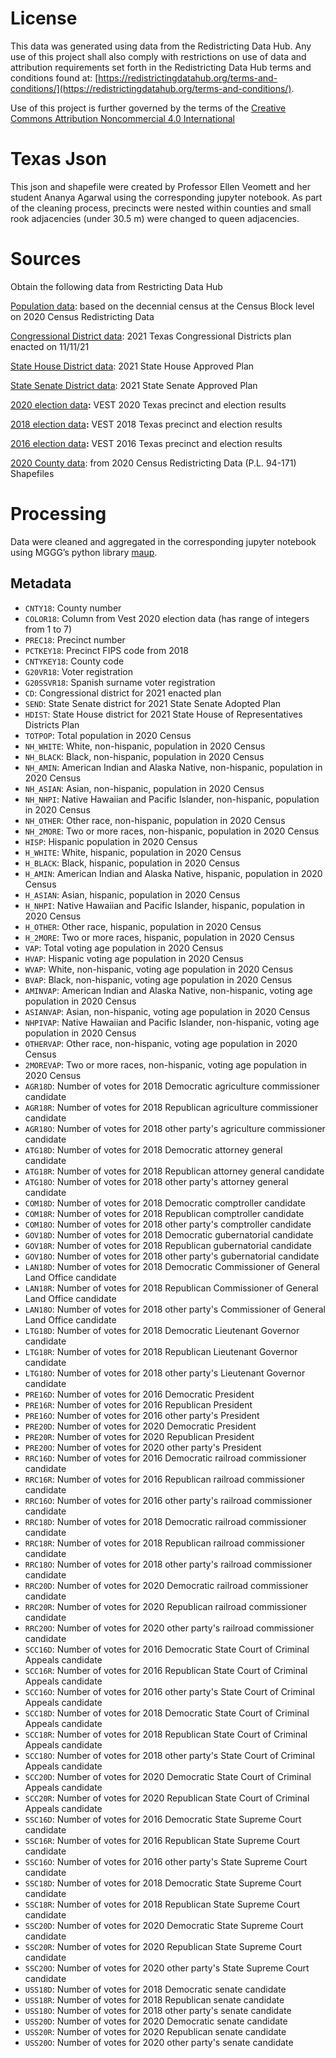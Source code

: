 # License
This data was generated using data from the Redistricting Data Hub.  Any use of this project shall also comply with restrictions on use of data and attribution requirements set forth in the Redistricting Data Hub terms and conditions found at: [https://redistrictingdatahub.org/terms-and-conditions/](https://redistrictingdatahub.org/terms-and-conditions/).

Use of this project is further governed by the terms of the [Creative Commons Attribution Noncommercial 4.0 International](https://creativecommons.org/licenses/by-nc/4.0/legalcode.en)

# Texas Json

This json and shapefile were created by Professor Ellen Veomett and her student Ananya Agarwal using the corresponding jupyter notebook.  As part of the cleaning process, precincts were nested within counties and small rook adjacencies (under 30.5 m) were changed to queen adjacencies.

# **Sources**

Obtain the following data from Restricting Data Hub

[Population data](https://redistrictingdatahub.org/dataset/texas-block-pl-94171-2020-by-table/): based on the decennial census at the Census Block level on 2020 Census Redistricting Data

[Congressional District data](https://redistrictingdatahub.org/dataset/2021-texas-congressional-districts-adopted-plan/): 2021 Texas Congressional Districts plan enacted on 11/11/21

[State House District data](https://redistrictingdatahub.org/dataset/2021-texas-state-house-adopted-plan/): 2021 State House Approved Plan

[State Senate District data](https://redistrictingdatahub.org/dataset/2021-texas-state-senate-adopted-plan/): 2021 State Senate Approved Plan

[2020 election data](https://redistrictingdatahub.org/dataset/vest-2020-texas-precinct-boundaries-and-election-results/)**:**  VEST 2020 Texas precinct and election results

[2018 election data](https://redistrictingdatahub.org/dataset/vest-2018-texas-precinct-boundaries-and-election-results/)**:**  VEST 2018 Texas precinct and election results

[2016 election data](https://redistrictingdatahub.org/dataset/vest-2016-texas-precinct-and-election-results/)**:**  VEST 2016 Texas precinct and election results

[2020 County data](https://redistrictingdatahub.org/dataset/texas-county-pl-94171-2020/):  from 2020 Census Redistricting Data (P.L. 94-171) Shapefiles

# **Processing**

Data were cleaned and aggregated in the corresponding jupyter notebook using MGGG’s python library [maup](https://github.com/mggg/maup). 

## Metadata
- `CNTY18`: County number
- `COLOR18`: Column from Vest 2020 election data (has range of integers from 1 to 7)
- `PREC18`: Precinct number
- `PCTKEY18`: Precinct FIPS code from 2018
- `CNTYKEY18`: County code
- `G20VR18`: Voter registration
- `G20SSVR18`: Spanish surname voter registration
- `CD`: Congressional district for 2021 enacted plan
- `SEND`: State Senate district for 2021 State Senate Adopted Plan
- `HDIST`: State House district for 2021 State House of Representatives Districts Plan
- `TOTPOP`: Total population in 2020 Census
- `NH_WHITE`: White, non-hispanic, population in 2020 Census
- `NH_BLACK`: Black, non-hispanic, population in 2020 Census
- `NH_AMIN`: American Indian and Alaska Native, non-hispanic, population in 2020 Census
- `NH_ASIAN`: Asian, non-hispanic, population in 2020 Census
- `NH_NHPI`: Native Hawaiian and Pacific Islander, non-hispanic, population in 2020 Census
- `NH_OTHER`: Other race, non-hispanic, population in 2020 Census
- `NH_2MORE`: Two or more races, non-hispanic, population in 2020 Census
- `HISP`: Hispanic population in 2020 Census
- `H_WHITE`: White, hispanic, population in 2020 Census
- `H_BLACK`: Black, hispanic, population in 2020 Census
- `H_AMIN`: American Indian and Alaska Native, hispanic, population in 2020 Census
- `H_ASIAN`: Asian, hispanic, population in 2020 Census
- `H_NHPI`: Native Hawaiian and Pacific Islander, hispanic, population in 2020 Census
- `H_OTHER`: Other race, hispanic, population in 2020 Census
- `H_2MORE`: Two or more races, hispanic, population in 2020 Census
- `VAP`: Total voting age population in 2020 Census
- `HVAP`: Hispanic voting age population in 2020 Census
- `WVAP`: White, non-hispanic, voting age population in 2020 Census
- `BVAP`: Black, non-hispanic, voting age population in 2020 Census
- `AMINVAP`: American Indian and Alaska Native, non-hispanic, voting age population in 2020 Census
- `ASIANVAP`: Asian, non-hispanic, voting age population in 2020 Census
- `NHPIVAP`: Native Hawaiian and Pacific Islander, non-hispanic, voting age population in 2020 Census
- `OTHERVAP`: Other race, non-hispanic, voting age population in 2020 Census
- `2MOREVAP`: Two or more races, non-hispanic, voting age population in 2020 Census
- `AGR18D`: Number of votes for 2018 Democratic agriculture commissioner candidate
- `AGR18R`: Number of votes for 2018 Republican agriculture commissioner candidate
- `AGR18O`: Number of votes for 2018 other party's agriculture commissioner candidate
- `ATG18D`: Number of votes for 2018 Democratic attorney general candidate
- `ATG18R`: Number of votes for 2018 Republican attorney general candidate
- `ATG18O`: Number of votes for 2018 other party's attorney general candidate
- `COM18D`: Number of votes for 2018 Democratic comptroller candidate
- `COM18R`: Number of votes for 2018 Republican comptroller candidate
- `COM18O`: Number of votes for 2018 other party's comptroller candidate
- `GOV18D`: Number of votes for 2018 Democratic gubernatorial candidate
- `GOV18R`: Number of votes for 2018 Republican gubernatorial candidate
- `GOV18O`: Number of votes for 2018 other party's gubernatorial candidate
- `LAN18D`: Number of votes for 2018 Democratic Commissioner of General Land Office candidate
- `LAN18R`: Number of votes for 2018 Republican Commissioner of General Land Office candidate
- `LAN18O`: Number of votes for 2018 other party's Commissioner of General Land Office candidate
- `LTG18D`: Number of votes for 2018 Democratic Lieutenant Governor candidate
- `LTG18R`: Number of votes for 2018 Republican Lieutenant Governor candidate
- `LTG18O`: Number of votes for 2018 other party's Lieutenant Governor candidate
- `PRE16D`: Number of votes for 2016 Democratic President
- `PRE16R`: Number of votes for 2016 Republican President
- `PRE16O`: Number of votes for 2016 other party's President
- `PRE20D`: Number of votes for 2020 Democratic President
- `PRE20R`: Number of votes for 2020 Republican President
- `PRE20O`: Number of votes for 2020 other party's President
- `RRC16D`: Number of votes for 2016 Democratic railroad commissioner candidate
- `RRC16R`: Number of votes for 2016 Republican railroad commissioner candidate
- `RRC16O`: Number of votes for 2016 other party's railroad commissioner candidate
- `RRC18D`: Number of votes for 2018 Democratic railroad commissioner candidate
- `RRC18R`: Number of votes for 2018 Republican railroad commissioner candidate
- `RRC18O`: Number of votes for 2018 other party's railroad commissioner candidate
- `RRC20D`: Number of votes for 2020 Democratic railroad commissioner candidate
- `RRC20R`: Number of votes for 2020 Republican railroad commissioner candidate
- `RRC20O`: Number of votes for 2020 other party's railroad commissioner candidate
- `SCC16D`: Number of votes for 2016 Democratic State Court of Criminal Appeals candidate
- `SCC16R`: Number of votes for 2016 Republican State Court of Criminal Appeals candidate
- `SCC16O`: Number of votes for 2016 other party's State Court of Criminal Appeals candidate
- `SCC18D`: Number of votes for 2018 Democratic State Court of Criminal Appeals candidate
- `SCC18R`: Number of votes for 2018 Republican State Court of Criminal Appeals candidate
- `SCC18O`: Number of votes for 2018 other party's State Court of Criminal Appeals candidate
- `SCC20D`: Number of votes for 2020 Democratic State Court of Criminal Appeals candidate
- `SCC20R`: Number of votes for 2020 Republican State Court of Criminal Appeals candidate
- `SSC16D`: Number of votes for 2016 Democratic State Supreme Court candidate
- `SSC16R`: Number of votes for 2016 Republican State Supreme Court candidate
- `SSC16O`: Number of votes for 2016 other party's State Supreme Court candidate
- `SSC18D`: Number of votes for 2018 Democratic State Supreme Court candidate
- `SSC18R`: Number of votes for 2018 Republican State Supreme Court candidate
- `SSC20D`: Number of votes for 2020 Democratic State Supreme Court candidate
- `SSC20R`: Number of votes for 2020 Republican State Supreme Court candidate
- `SSC20O`: Number of votes for 2020 other party's State Supreme Court candidate
- `USS18D`: Number of votes for 2018 Democratic senate candidate
- `USS18R`: Number of votes for 2018 Republican senate candidate
- `USS18O`: Number of votes for 2018 other party's senate candidate
- `USS20D`: Number of votes for 2020 Democratic senate candidate
- `USS20R`: Number of votes for 2020 Republican senate candidate
- `USS20O`: Number of votes for 2020 other party's senate candidate

